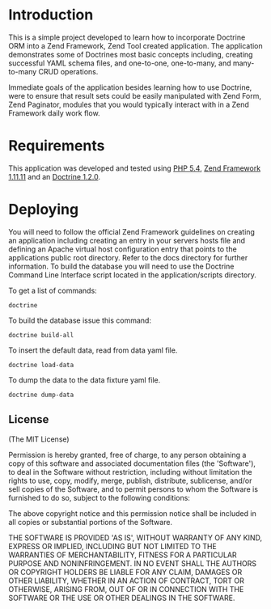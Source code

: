 # Introduction

This is a simple project developed to learn how to incorporate Doctrine ORM into a Zend Framework, Zend Tool created application. The application demonstrates some of Doctrines most basic concepts including, creating successful YAML schema files, and one-to-one, one-to-many, and many-to-many CRUD operations.

Immediate goals of the application besides learning how to use Doctrine, were to ensure that result sets could be easily manipulated with Zend Form, Zend Paginator, modules that you would typically interact with in a Zend Framework daily work flow.  

# Requirements

This application was developed and tested using [PHP 5.4](http://www.php.net), [Zend Framework 1.11.11](http://framework.zend.com) and an [Doctrine 1.2.0](http://www.doctrine-project.org/). 

# Deploying

You will need to follow the official Zend Framework guidelines on creating an application including creating an entry in your servers hosts file and defining an Apache virtual host configuration entry that points to the applications public root directory. Refer to the docs directory for further information. To build the database you will need to use the Doctrine Command Line Interface script located in the application/scripts directory.

  To get a list of commands:
  
    doctrine
    
  To build the database issue this command:
    
    doctrine build-all
    
  To insert the default data, read from data yaml file.
    
    doctrine load-data
    
  To dump the data to the data fixture yaml file.
    
    doctrine dump-data

## License 

(The MIT License)

Permission is hereby granted, free of charge, to any person obtaining
a copy of this software and associated documentation files (the
'Software'), to deal in the Software without restriction, including
without limitation the rights to use, copy, modify, merge, publish,
distribute, sublicense, and/or sell copies of the Software, and to
permit persons to whom the Software is furnished to do so, subject to
the following conditions:

The above copyright notice and this permission notice shall be
included in all copies or substantial portions of the Software.

THE SOFTWARE IS PROVIDED 'AS IS', WITHOUT WARRANTY OF ANY KIND,
EXPRESS OR IMPLIED, INCLUDING BUT NOT LIMITED TO THE WARRANTIES OF
MERCHANTABILITY, FITNESS FOR A PARTICULAR PURPOSE AND NONINFRINGEMENT.
IN NO EVENT SHALL THE AUTHORS OR COPYRIGHT HOLDERS BE LIABLE FOR ANY
CLAIM, DAMAGES OR OTHER LIABILITY, WHETHER IN AN ACTION OF CONTRACT,
TORT OR OTHERWISE, ARISING FROM, OUT OF OR IN CONNECTION WITH THE
SOFTWARE OR THE USE OR OTHER DEALINGS IN THE SOFTWARE.
